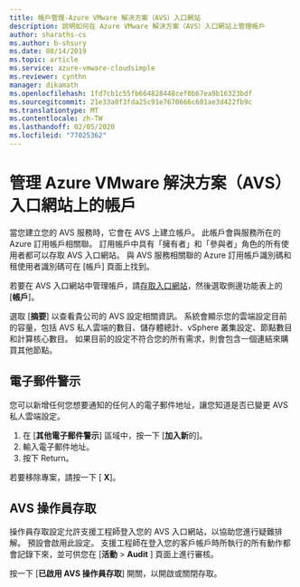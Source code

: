 ```yaml
---
title: 帳戶管理-Azure VMware 解決方案（AVS）入口網站
description: 說明如何在 Azure VMware 解決方案（AVS）入口網站上管理帳戶
author: sharaths-cs
ms.author: b-shsury
ms.date: 08/14/2019
ms.topic: article
ms.service: azure-vmware-cloudsimple
ms.reviewer: cynthn
manager: dikamath
ms.openlocfilehash: 1fd7cb1c55fb664828448cef0b67ea9b16323bdf
ms.sourcegitcommit: 21e33a0f3fda25c91e7670666c601ae3d422fb9c
ms.translationtype: MT
ms.contentlocale: zh-TW
ms.lasthandoff: 02/05/2020
ms.locfileid: "77025362"
---
```

# <a name="manage-accounts-on-the-azure-vmware-solutions-avs-portal"></a>管理 Azure VMware 解決方案（AVS）入口網站上的帳戶

當您建立您的 AVS 服務時，它會在 AVS 上建立帳戶。 此帳戶會與服務所在的 Azure 訂用帳戶相關聯。 訂用帳戶中具有「擁有者」和「參與者」角色的所有使用者都可以存取 AVS 入口網站。 與 AVS 服務相關聯的 Azure 訂用帳戶識別碼和租使用者識別碼可在 [帳戶] 頁面上找到。

若要在 AVS 入口網站中管理帳戶，請[存取入口網站](access-cloudsimple-portal.md)，然後選取側邊功能表上的 [**帳戶**]。

選取 [**摘要**] 以查看貴公司的 AVS 設定相關資訊。 系統會顯示您的雲端設定目前的容量，包括 AVS 私人雲端的數目、儲存體總計、vSphere 叢集設定、節點數目和計算核心數目。 如果目前的設定不符合您的所有需求，則會包含一個連結來購買其他節點。

## <a name="email-alerts"></a>電子郵件警示

您可以新增任何您想要通知的任何人的電子郵件地址，讓您知道是否已變更 AVS 私人雲端設定。

1. 在 [**其他電子郵件警示**] 區域中，按一下 [**加入新**的]。
2. 輸入電子郵件地址。
3. 按下 Return。  

若要移除專案，請按一下 [ **X**]。

## <a name="avs-operator-access"></a>AVS 操作員存取

操作員存取設定允許支援工程師登入您的 AVS 入口網站，以協助您進行疑難排解。 預設會啟用此設定。 支援工程師在登入您的客戶帳戶時所執行的所有動作都會記錄下來，並可供您在 [**活動** > **Audit** ] 頁面上進行審核。

按一下 [**已啟用 AVS 操作員存取**] 開關，以開啟或關閉存取。
